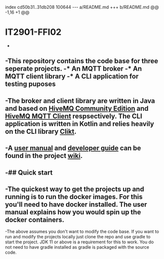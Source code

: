 index cd50b31..31db208 100644
--- a/README.md
+++ b/README.md
@@ -1,16 +1 @@
 # IT2901-FFI02
-
-This repository contains the code base for three seperate projects. 
-* An MQTT broker 
-* An MQTT client library 
-* A CLI application for testing puposes
-
-The broker and client library are written in Java and based on [HiveMQ Community Edition](https://github.com/hivemq/hivemq-community-edition) and [HiveMQ MQTT Client](https://github.com/hivemq/hivemq-mqtt-client) respsectively. The CLI application is written in Kotlin and relies heavily on the CLI library [Clikt](https://ajalt.github.io/clikt/).
-
-A [user manual](https://github.com/tokongs/IT2901-FFI02/wiki/User-manual) and [developer guide](https://github.com/tokongs/IT2901-FFI02/wiki/Developer-guide) can be found in the project [wiki](https://github.com/tokongs/IT2901-FFI02/wiki).
-
-## Quick start
-
-The quickest way to get the projects up and running is to run the docker images. For this you'll need to have docker installed. The user manual explains how you would spin up the docker containers. 
-
-The above assumes you don't want to modify the code base. If you want to run and modify the projects locally just clone the repo and use gradle to start the project. JDK 11 or above is a requirement for this to work. You do not need to have gradle installed as gradle is packaged with the source code. 
